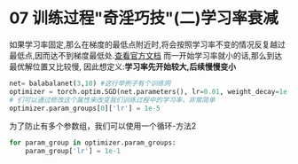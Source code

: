 # 07 训练过程"奇淫巧技"(二)学习率衰减
如果学习率固定,那么在梯度的最低点附近时,将会按照学习率不变的情况反复越过最低点,因而达不到梯度最低处.[查看官方文档](https://pytorch.org/docs/0.3.0/optim.html#how-to-adjust-learning-rate)
而一开始学习率就小的话,那么到达最优解位置又比较慢,
因此想定义:**学习率先开始较大,后续慢慢变小**
```python
net= balabalanet(3,10) #这行举例子有个训练网
optimizer = torch.optim.SGD(net.parameters(), lr=0.01, weight_decay=1e-4)
# 们可以通过修改这个属性来改变我们训练过程中的学习率，非常简单
optimizer.param_groups[0]['lr'] = 1e-5
```
为了防止有多个参数组，我们可以使用一个循环-方法2
```python
for param_group in optimizer.param_groups:
    param_group['lr'] = 1e-1
```
